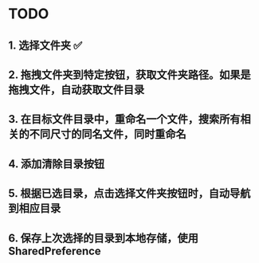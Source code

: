 # TODO

## 1. 选择文件夹 ✅

## 2. 拖拽文件夹到特定按钮，获取文件夹路径。如果是拖拽文件，自动获取文件目录

## 3. 在目标文件目录中，重命名一个文件，搜索所有相关的不同尺寸的同名文件，同时重命名

## 4. 添加清除目录按钮
 
## 5. 根据已选目录，点击选择文件夹按钮时，自动导航到相应目录

## 6. 保存上次选择的目录到本地存储，使用SharedPreference